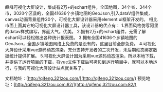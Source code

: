 麒峰可视化大屏设计，集成有2万+的echart组件，全国地图，34个省，344个市，3020个区县的，全国41636个乡镇地图的GeoJson,引入dataV组件集成，canvas动画背景组件20个，可视化大屏设计器采用element ui框架开发的。
相比市面上面其它的可视化大屏设计器工具，该设计器的优点有：
1.界面风格仿写阿里的datav样式编写，界面大气，优美。
2.拥有2万+的echart组件，无需了解echart可以轻松做出各种统计报表图。
3.拥有全国41636个乡镇地图的GeoJson，全国乡镇地图网络上免费的是没有的，这里目前全部免费。
4.可视化大屏设计采用vue源码动态渲染，充分支持开发者的二次开发，未后期动态绑定数据统计提供扩展。
5.可视化大屏设计因为采用vue源码动态渲染，所以本地下载，并提供了运行项目的下载，将vue文件下载后可拷贝到运行项目中，就可以本地运行，与我的可视化大屏设计站点就关系了。

文档地址：[http://qifeng.321zou.com/](http://qifeng.321zou.com/)
预览地址：[http://qifeng.321zou.com:82/](http://qifeng.321zou.com:82/)